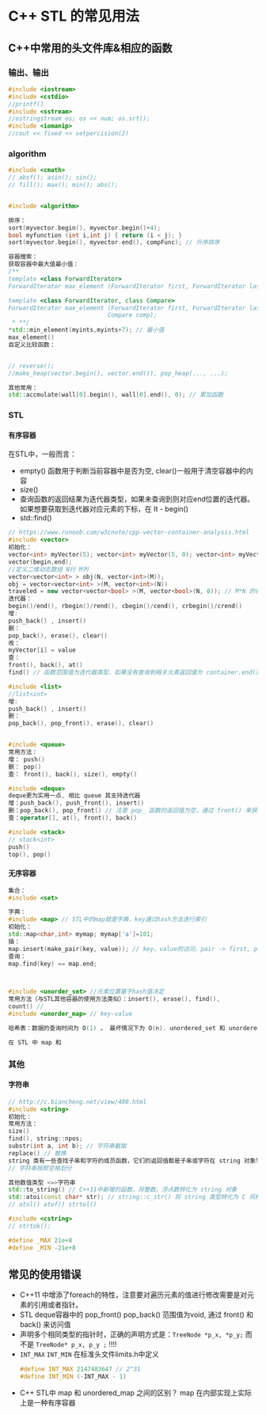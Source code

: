 # C++ STL 的常见用法
## C++中常用的头文件库&相应的函数
### 输出、输出
```C++
#include <iostream>
#include <cstdio>
//printf()
#include <sstream>
//ostringstream os; os << num; os.srt();
#include <iomanip>
//cout << fixed << setpercision(2)
```

### algorithm
```C++
#include <cmath>
// absf(); asin(); sin();
// fill(); max(); min(); abs();


#include <algorithm>

排序：
sort(myvector.begin(), myvector.begin()+4); 
bool myfunction (int i,int j) { return (i < j); }
sort(myvector.begin(), myvector.end(), compFunc); // 升序排序

容器搜索：
获取容器中最大值最小值：
/**
template <class ForwardIterator>
ForwardIterator max_element (ForwardIterator first, ForwardIterator last);

template <class ForwardIterator, class Compare>
ForwardIterator max_element (ForwardIterator first, ForwardIterator last,
                            Compare comp);
 * **/
*std::min_element(myints,myints+7); // 最小值
max_element()
自定义比较函数：


// reverse(); 
//make_heap(vector.begin(), vector.end()), pop_heap(..., ...);

其他常用：
std::accmulate(wall[0].begin(), wall[0].end(), 0); // 累加函数
```

### STL
#### 有序容器
在STL中，一般而言：
- empty() 函数用于判断当前容器中是否为空, clear()一般用于清空容器中的内容
- size()
- 查询函数的返回结果为迭代器类型，如果未查询到则对应end位置的迭代器。如果想要获取到迭代器对应元素的下标，在 It - begin()
- std::find()

```C++
// https://www.runoob.com/w3cnote/cpp-vector-container-analysis.html
#include <vector>
初始化：
vector<int> myVector(5); vector<int> myVector(5, 0); vector<int> myVector = { }; 
vector(begin,end);
//定义二维动态数组 N行 M列 
vector<vector<int> > obj(N, vector<int>(M)); 
obj = vector<vector<int> >(M, vector<int>(N))
traveled = new vector<vector<bool> >(M, vector<bool>(N, 0)); // M*N 的初始值均为 0 的二维数组
迭代器：
begin()/end(), rbegin()/rend(), cbegin()/cend(), crbegin()/crend()
增:
push_back() , insert()
删：
pop_back(), erase(), clear()
改：
myVector[i] = value
查：
front(), back(), at()
find() // 函数范围值为迭代器类型，如果没有查询到相关元素返回值为 container.end()

#include <list>
//list<int>
增:
push_back() , insert()
删：
pop_back(), pop_front(), erase(), clear()


#include <queue>
常用方法：
增： push()
删： pop()
查： front(), back(), size(), empty()

#include <deque>
deque更为实用一点, 相比 queue 其支持迭代器
增：push_back(), push_front(), insert()
删：pop_back(), pop_front() // 注意 pop_ 函数的返回值为空，通过 front() 来获取
查：operator[], at(), front(), back()

#include <stack>
// stack<int>
push()
top(), pop()

```
#### 无序容器
```C++
集合：
#include <set>

字典：
#include <map> // STL中的map就是字典，key通过hash方法进行索引
初始化：
std::map<char,int> mymap; mymap['a']=101;
插：
map.insert(make_pair(key, value)); // key，value的访问，pair -> first, pair -> second
查询：
map.find(key) == map.end;



#include <unorder_set> //元素位置基于hash值决定
常用方法（与STL其他容器的使用方法类似）：insert(), erase(), find(),
count() //
#include <unorder_map> // key-value

哈希表：数据的查询时间为 O(1) ， 最坏情况下为 O(n). unordered_set 和 unordered_map 的操作方式都和普通的 set 和 map 类似。这两者的只有正向迭代方法 begin()/cbegin()。在内部，unordered_set 中的元素未按任何特定顺序排序，而是根据它们的哈希值组织为存储桶，以允许直接通过它们的值快速访问各个元素（平均具有常数平均时间复杂度）。

在 STL 中 map 和
```

### 其他
#### 字符串
```C++
// http://c.biancheng.net/view/400.html
#include <string>
初始化：
常用方法：
size()
find(), string::npos; 
substr(int a, int b); // 字符串截取
replace() // 替换
string 类有一些查找子串和字符的成员函数，它们的返回值都是子串或字符在 string 对象字符串中的位置（即下标）。如果查不到，则返回 string::npos。
// 字符串按照空格划分

其他数值类型 <=>字符串
std::to_string() // C++11中新增的函数，将整数、浮点数转化为 string 对象
std::atoi(const char* str); // string::c_str() 将 string 类型转化为 C 风格的 char*
// atol() atof() strtol()

#include <cstring>
// strtok();

#define _MAX 21e+8
#define _MIN -21e+8
```

## 常见的使用错误
- C++11 中增添了foreach的特性，注意要对遍历元素的值进行修改需要是对元素的引用或者指针。
- STL deque容器中的 pop_front() pop_back() 范围值为void, 通过 front() 和 back() 来访问值
- 声明多个相同类型的指针时，正确的声明方式是：`TreeNode *p_x, *p_y;` 而不是 `TreeNode* p_x, p_y ;` !!!! 
- `INT_MAX` `INT_MIN` 在标准头文件limits.h中定义 
    ```C++
    #define INT_MAX 2147483647 // 2^31
    #define INT_MIN (-INT_MAX - 1)
    ```
- C++ STL中 map 和 unordered_map 之间的区别？ map 在内部实现上实际上是一种有序容器